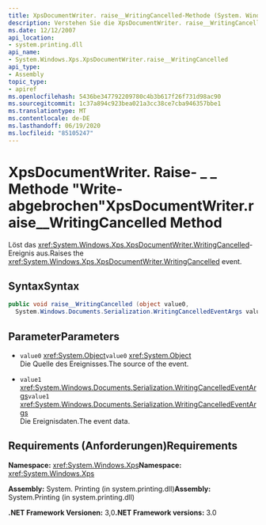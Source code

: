 ```yaml
---
title: XpsDocumentWriter. raise__WritingCancelled-Methode (System. Windows. Xps)
description: Verstehen Sie die XpsDocumentWriter. raise__WritingCancelled-Methode, die das Ereignis "Write-abgebrochen" für ein XML Paper Specification (XPS)-Dokument in .net auslöst.
ms.date: 12/12/2007
api_location:
- system.printing.dll
api_name:
- System.Windows.Xps.XpsDocumentWriter.raise__WritingCancelled
api_type:
- Assembly
topic_type:
- apiref
ms.openlocfilehash: 5436be347792209780c4b3b617f26f731d98ac90
ms.sourcegitcommit: 1c37a894c923bea021a3cc38ce7cba946357bbe1
ms.translationtype: MT
ms.contentlocale: de-DE
ms.lasthandoff: 06/19/2020
ms.locfileid: "85105247"
---
```

# <a name="xpsdocumentwriterraise__writingcancelled-method"></a><span data-ttu-id="e01d9-103">XpsDocumentWriter. Raise- \_ \_ Methode "Write-abgebrochen"</span><span class="sxs-lookup"><span data-stu-id="e01d9-103">XpsDocumentWriter.raise\_\_WritingCancelled Method</span></span>

<span data-ttu-id="e01d9-104">Löst das <xref:System.Windows.Xps.XpsDocumentWriter.WritingCancelled>-Ereignis aus.</span><span class="sxs-lookup"><span data-stu-id="e01d9-104">Raises the <xref:System.Windows.Xps.XpsDocumentWriter.WritingCancelled> event.</span></span>

## <a name="syntax"></a><span data-ttu-id="e01d9-105">Syntax</span><span class="sxs-lookup"><span data-stu-id="e01d9-105">Syntax</span></span>

```csharp
public void raise__WritingCancelled (object value0,
  System.Windows.Documents.Serialization.WritingCancelledEventArgs value1);
```

## <a name="parameters"></a><span data-ttu-id="e01d9-106">Parameter</span><span class="sxs-lookup"><span data-stu-id="e01d9-106">Parameters</span></span>

- <span data-ttu-id="e01d9-107">`value0` <xref:System.Object></span><span class="sxs-lookup"><span data-stu-id="e01d9-107">`value0` <xref:System.Object></span></span>  
  <span data-ttu-id="e01d9-108">Die Quelle des Ereignisses.</span><span class="sxs-lookup"><span data-stu-id="e01d9-108">The source of the event.</span></span>

- <span data-ttu-id="e01d9-109">`value1` <xref:System.Windows.Documents.Serialization.WritingCancelledEventArgs></span><span class="sxs-lookup"><span data-stu-id="e01d9-109">`value1` <xref:System.Windows.Documents.Serialization.WritingCancelledEventArgs></span></span>  
  <span data-ttu-id="e01d9-110">Die Ereignisdaten.</span><span class="sxs-lookup"><span data-stu-id="e01d9-110">The event data.</span></span>

## <a name="requirements"></a><span data-ttu-id="e01d9-111">Requirements (Anforderungen)</span><span class="sxs-lookup"><span data-stu-id="e01d9-111">Requirements</span></span>

<span data-ttu-id="e01d9-112">**Namespace:** <xref:System.Windows.Xps></span><span class="sxs-lookup"><span data-stu-id="e01d9-112">**Namespace:** <xref:System.Windows.Xps></span></span>

<span data-ttu-id="e01d9-113">**Assembly:** System. Printing (in system.printing.dll)</span><span class="sxs-lookup"><span data-stu-id="e01d9-113">**Assembly:** System.Printing (in system.printing.dll)</span></span>

<span data-ttu-id="e01d9-114">**.NET Framework Versionen:** 3,0</span><span class="sxs-lookup"><span data-stu-id="e01d9-114">**.NET Framework versions:** 3.0</span></span>
